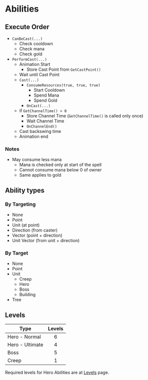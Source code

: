 # Abilities

## Execute Order

- `CanBeCast(...)`
  - Check cooldown
  - Check mana
  - Check gold
- `PerformCast(...)`
  - Animation Start
    - Store Cast Point from `GetCastPoint()`
  - Wait until Cast Point
  - `Cast(...)`
    - `ConsumeResources(true, true, true)`
      - Start Cooldown
      - Spend Mana
      - Spend Gold
    - `OnCast(...)`
  - if `GetChannelTime() > 0`
    - Store Channel Time (`GetChannelTime()` is called only once)
    - Wait Channel Time
    - `OnChannelEnd()`
  - Cast backswing time
  - Animation end
  
### Notes

- May consume less mana
  - Mana is checked only at start of the spell
  - Cannot consume mana below 0 of owner
  - Same applies to gold
  
## Ability types

### By Targeting

- None
- Point
- Unit (at point)
- Direction (from caster)
- Vector (point + direction)
- Unit Vector (from unit + direction)

### By Target

- None
- Point
- Unit
  - Creep
  - Hero
  - Boss
  - Building
- Tree

## Levels

| Type | Levels |
|------|:------:|
| Hero - Normal | 6 |
| Hero - Ultimate | 4 |
| Boss | 5 |
| Creep | 1 |

Required levels for Hero Abilities are at [Levels](Levels.md) page.
